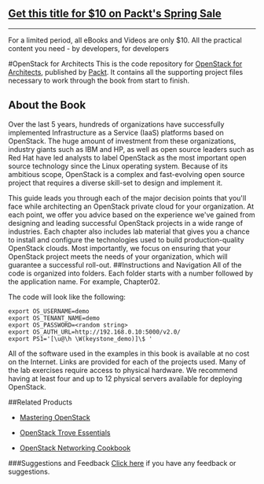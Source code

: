 ## [Get this title for $10 on Packt's Spring Sale](https://www.packt.com/B09851?utm_source=github&utm_medium=packt-github-repo&utm_campaign=spring_10_dollar_2022)
-----
For a limited period, all eBooks and Videos are only $10. All the practical content you need \- by developers, for developers

#OpenStack for Architects
This is the code repository for [OpenStack for Architects](https://www.packtpub.com/virtualization-and-cloud/openstack-architects?utm_source=github&utm_medium=repository&utm_campaign=9781784395100), published by [Packt](https://www.packtpub.com/?utm_source=github). It contains all the supporting project files necessary to work through the book from start to finish.
## About the Book
Over the last 5 years, hundreds of organizations have successfully implemented Infrastructure as a Service (IaaS) platforms based on OpenStack. The huge amount of investment from these organizations, industry giants such as IBM and HP, as well as open source leaders such as Red Hat have led analysts to label OpenStack as the most important open source technology since the Linux operating system. Because of its ambitious scope, OpenStack is a complex and fast-evolving open source project that requires a diverse skill-set to design and implement it.

This guide leads you through each of the major decision points that you'll face while architecting an OpenStack private cloud for your organization. At each point, we offer you advice based on the experience we've gained from designing and leading successful OpenStack projects in a wide range of industries. Each chapter also includes lab material that gives you a chance to install and configure the technologies used to build production-quality OpenStack clouds. Most importantly, we focus on ensuring that your OpenStack project meets the needs of your organization, which will guarantee a successful roll-out.
##Instructions and Navigation
All of the code is organized into folders. Each folder starts with a number followed by the application name. For example, Chapter02.



The code will look like the following:
```
export OS_USERNAME=demo 
export OS_TENANT_NAME=demo 
export OS_PASSWORD=<random string> 
export OS_AUTH_URL=http://192.168.0.10:5000/v2.0/ 
export PS1='[\u@\h \W(keystone_demo)]\$ '
```

All of the software used in the examples in this book is available at no cost on the Internet. Links are provided for each of the projects used. Many of the lab exercises require access to physical hardware. We recommend having at least four and up to 12 physical servers available for deploying OpenStack.

##Related Products
* [Mastering OpenStack](https://www.packtpub.com/virtualization-and-cloud/mastering-openstack?utm_source=github&utm_medium=repository&utm_campaign=9781784395643)

* [OpenStack Trove Essentials](https://www.packtpub.com/virtualization-and-cloud/openstack-trove-essentials?utm_source=github&utm_medium=repository&utm_campaign=9781785285615)

* [OpenStack Networking Cookbook](https://www.packtpub.com/virtualization-and-cloud/openstack-networking-cookbook?utm_source=github&utm_medium=repository&utm_campaign=9781785286100)

###Suggestions and Feedback
[Click here](https://docs.google.com/forms/d/e/1FAIpQLSe5qwunkGf6PUvzPirPDtuy1Du5Rlzew23UBp2S-P3wB-GcwQ/viewform) if you have any feedback or suggestions.
